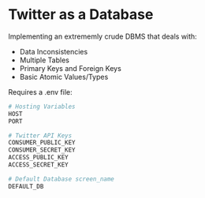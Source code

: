 # Twitter as a Database

Implementing an extrememly crude DBMS that deals with:

* Data Inconsistencies
* Multiple Tables
* Primary Keys and Foreign Keys
* Basic Atomic Values/Types

Requires a .env file:

```bash
# Hosting Variables
HOST
PORT

# Twitter API Keys
CONSUMER_PUBLIC_KEY
CONSUMER_SECRET_KEY
ACCESS_PUBLIC_KEY
ACCESS_SECRET_KEY

# Default Database screen_name
DEFAULT_DB
```
